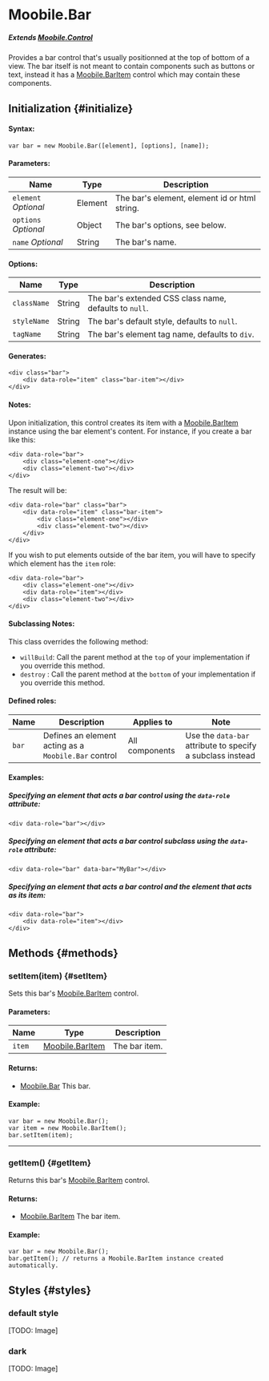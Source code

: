 Moobile.Bar
================================================================================

##### Extends [Moobile.Control](../Control/Control.md)

Provides a bar control that's usually positionned at the top of bottom of a view. The bar itself is not meant to contain components such as buttons or text, instead it has a [Moobile.BarItem](../Control/BarItem.md) control which may contain these components.

Initialization {#initialize}
--------------------------------------------------------------------------------

#### Syntax:

	var bar = new Moobile.Bar([element], [options], [name]);

#### Parameters:

Name                 | Type    | Description
-------------------- | ------- | -----------
`element` *Optional* | Element | The bar's element, element id or html string.
`options` *Optional* | Object  | The bar's options, see below.
`name`    *Optional* | String  | The bar's name.

#### Options:

Name        | Type   | Description
----------- | ------ | -----------
`className` | String | The bar's extended CSS class name, defaults to `null`.
`styleName` | String | The bar's default style, defaults to `null`.
`tagName`   | String | The bar's element tag name, defaults to `div`.

#### Generates:

	<div class="bar">
		<div data-role="item" class="bar-item"></div>
	</div>

#### Notes:

Upon initialization, this control creates its item with a [Moobile.BarItem](../Control/BarItem.md) instance using the bar element's content. For instance, if you create a bar like this:

	<div data-role="bar">
		<div class="element-one"></div>
		<div class="element-two"></div>
	</div>

The result will be:

	<div data-role="bar" class="bar">
		<div data-role="item" class="bar-item">
			<div class="element-one"></div>
			<div class="element-two"></div>
		</div>
	</div>

If you wish to put elements outside of the bar item, you will have to specify which element has the `item` role:

	<div data-role="bar">
		<div class="element-one"></div>
		<div data-role="item"></div>
		<div class="element-two"></div>
	</div>

#### Subclassing Notes:

This class overrides the following method:

- `willBuild`: Call the parent method at the `top` of your implementation if you override this method.
- `destroy`  : Call the parent method at the `bottom` of your implementation if you override this method.

#### Defined roles:

Name  | Description                                          | Applies to      | Note
----- | ---------------------------------------------------- | --------------- | ----
`bar` | Defines an element acting as a `Moobile.Bar` control |  All components | Use the `data-bar` attribute to specify a subclass instead

#### Examples:

##### Specifying an element that acts a bar control using the `data-role` attribute:

	<div data-role="bar"></div>

##### Specifying an element that acts a bar control subclass using the `data-role` attribute:

	<div data-role="bar" data-bar="MyBar"></div>

##### Specifying an element that acts a bar control and the element that acts as its item:

	<div data-role="bar">
		<div data-role="item"></div>
	</div>

Methods {#methods}
--------------------------------------------------------------------------------

### setItem(item) {#setItem}

Sets this bar's [Moobile.BarItem](../Control/BarItem.md) control.

#### Parameters:

Name   | Type                                     | Description
------ | ---------------------------------------- | -----------
`item` | [Moobile.BarItem](../Control/BarItem.md) | The bar item.

#### Returns:

- [Moobile.Bar](../Control/Bar.md) This bar.

#### Example:

	var bar = new Moobile.Bar();
	var item = new Moobile.BarItem();
	bar.setItem(item);

-----

### getItem() {#getItem}

Returns this bar's [Moobile.BarItem](../Control/BarItem.md) control.

#### Returns:

- [Moobile.BarItem](../Control/BarItem.md) The bar item.

#### Example:

	var bar = new Moobile.Bar();
	bar.getItem(); // returns a Moobile.BarItem instance created automatically.

Styles {#styles}
--------------------------------------------------------------------------------

### default style

[TODO: Image]

### dark

[TODO: Image]
